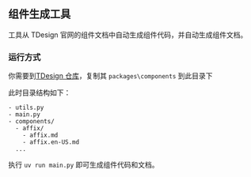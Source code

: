 
## 组件生成工具
工具从 TDesign 官网的组件文档中自动生成组件代码，并自动生成组件文档。

### 运行方式
你需要到[TDesign 仓库](https://github.com/Tencent/tdesign-vue-next)，复制其 `packages\components` 到此目录下

此时目录结构如下：

```
- utils.py
- main.py
- components/
  - affix/
    - affix.md
    - affix.en-US.md
  ...
```


执行 `uv run main.py` 即可生成组件代码和文档。